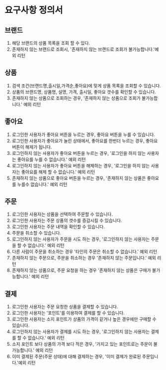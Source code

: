 # 요구사항 정의서

## 브랜드
1. 해당 브랜드의 상품 목록을 조회 할 수 있다.
2. 존재하지 않는 브랜드로 조회시, '존재하지 않는 브랜드로 조회가 불가능합니다.'예외 리턴

## 상품
1. 검색 조건(브랜드명,출시일,가격순,좋아요)에 맞게 상품 목록을 조회할 수 있습니다.
2. 상품의 브랜드명, 상품명, 설명, 가격, 출시일, 좋아요 갯수를 확인할 수 있습니다. 
3. 존재하지 않는 상품으로 조회하는 경우, '존재하지 않는 상품으로 조회가 불가능합니다.' 예외 리턴

## 좋아요
1. 로그인한 사용자가 좋아요 버튼을 누르는 경우, 좋아요 버튼을 누를 수 있습니다.
2. 로그인한 사용자가 좋아요가 눌린 상태에서, 좋아요를 한번더 누르는 경우, 좋아요 버튼이 해제가 됩니다.
3. 로그인하지 않는 사용자가 좋아요 버튼을 누르는 경우, '로그인을 하지 않는 사용자는 좋아요를 누를 수 없습니다.' 예외 리턴 
4. 로그인하지 않는 사용자가 좋아요 버튼을 해제하는 경우, '로그인을 하지 않는 사용자는 좋아요를 해제 할 수 없습니다.' 예외 리턴
5. 존재하지 않는 상품으로 좋아요 버튼을 누르는 경우, '존재하지 않는 상품은 좋아요를 누를수 없습니다.' 예외 리턴

## 주문
1. 로그인한 사용자는 상품을 선택하여 주문할 수 있습니다.
2. 로그인한 사용자는 주문 상품의 갯수를 증감시킬 수 있습니다.
3. 로그인한 사용자는 주문 내역을 확인할 수 있습니다.
4. 주문을 취소할 수 있습니다.
5. 로그인하지 않는 사용자가 주문을 시도 하는 경우, '로그인하지 않는 사용자는 주문을 할 수 없습니다.' 예외 리턴
6. 다른 사람이 주문을 취소하는 경우 '타인의 주문은 취소할 수 없습니다.' 예외 리턴
7. 존재하지 않는 주문으로, 주문을 취소하는 경우 '존재하지 않는 주문입니다.' 예외 리턴 
8. 존재하지 않는 상품으로, 주문 요청을 하는 경우 '존재하지 않는 상품은 구매가 불가능합니다.' 예외 리턴

## 결제
1. 로그인한 사용자는 주문 요청한 상품을 결제할 수 있습니다.
2. 로그인한 사용자는 '포인트'를 이용하여 결제를 할 수 있습니다. 
3. 로그인한 사용자는 소지 포인트가 상품의 가격이 같거나 높은 경우에만 구매할 수 있습니다.
4. 로그인하지 않는 사용자가 결제를 시도 하는 경우, '로그인하지 않는 사용자는 결제를 할 수 없습니다.' 예외 리턴
5. 소지 포인트 보다 상품의 가격 보다 적은 경우, '가지고 있는 포인트로는 주문이 불가능합니다.' 예외 리턴
6. 이미 결제된 주문(주문 상태)에 대해 결제하는 경우, '이미 결제가 완료된 주문입니다.'예외 리턴

